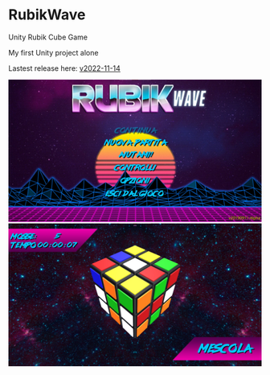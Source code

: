 # RubikWave
Unity Rubik Cube Game

My first Unity project alone<br>

Lastest release here: <a href="https://github.com/Baldi00/RubikWave/releases/download/20221114/RubikWave.Portable.zip">v2022-11-14</a><br>


<img src="img1.jpg">
<img src="img2.jpg">
